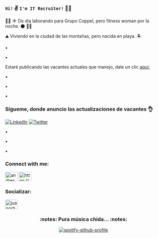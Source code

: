 ### **`Hi!`** :v:  **`I'm IT Recruiter!`** :woman_technologist:

👩‍💼 :sunny: De día laborando para Grupo Coppel, pero fitness woman por la noche. :new_moon: :weight_lifting_woman:

:mountain: Viviendo en la ciudad de las montañas, pero nacida en playa. 🏝️

:black_small_square:

:black_small_square:

Estaré publicando las vacantes actuales que manejo, dale un clic [aquí:](https://github.com/EliRecruiter/Jobs.wiki.git)

:black_small_square:

:black_small_square:

:black_small_square:


### **Sígueme, donde anuncio las actualizaciones de vacantes** :ok_hand:

[![LinkedIn](https://img.shields.io/badge/LinkedIn-0077B5?style=for-the-badge&logo=linkedin&logoColor=white)](https://www.linkedin.com/in/elideth-tapia/)
[![Twitter](https://img.shields.io/badge/Twitter-1DA1F2?style=for-the-badge&logo=twitter&logoColor=white)](https://twitter.com/LosRecruiters)

:black_small_square:

:black_small_square:

:black_small_square:

### Connect with me:

<p align="left">
<a href="https://twitter.com/LosRecruiters" target="blank"><img align="center" src="https://raw.githubusercontent.com/rahuldkjain/github-profile-readme-generator/master/src/images/icons/Social/twitter.svg" alt="andresmatax_" height="30" width="40" /></a>  
<a href="https://www.linkedin.com/in/elideth-tapia/" target="blank"><img align="center" src="https://raw.githubusercontent.com/rahuldkjain/github-profile-readme-generator/master/src/images/icons/Social/linked-in-alt.svg" alt="https://www.linkedin.com/in/jes%c3%bas-andr%c3%a9s-mata-25baa4215/" height="30" width="40" /></a>
</p>

### Socializar:

<p align="left">
<a href="https://instagram.com/tapielid" target="blank"><img align="center" src="https://raw.githubusercontent.com/rahuldkjain/github-profile-readme-generator/master/src/images/icons/Social/instagram.svg" alt="juanortizdt" height="30" width="40" /></a>
</p>

<h3 align="center">	:notes:  Pura música chida... 	:notes: </h3>
<div align="center">
  
[![spotify-github-profile](https://spotify-github-profile.vercel.app/api/view?uid=2y61366rmtk4qlcxvdqamc6i3&cover_image=true&theme=novatorem&bar_color=53b14f&bar_color_cover=false)](https://spotify-github-profile.vercel.app/api/view?uid=2y61366rmtk4qlcxvdqamc6i3&redirect=true)
</a>
</div>
